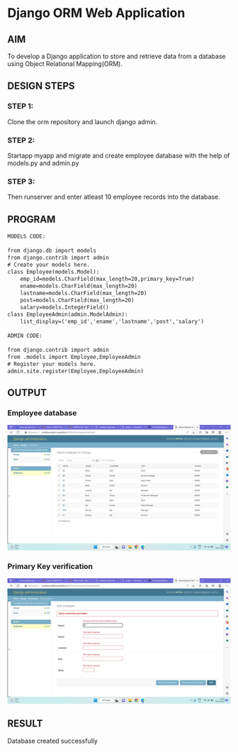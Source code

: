 # Django ORM Web Application

## AIM
To develop a Django application to store and retrieve data from a database using Object Relational Mapping(ORM).

## DESIGN STEPS

### STEP 1:

Clone the orm repository and launch django admin.

### STEP 2:

Startapp myapp and migrate and create employee database with the help of models.py and admin.py

### STEP 3:

Then runserver and enter atleast 10 employee records into the database.

## PROGRAM
```
MODELS CODE:

from django.db import models
from django.contrib import admin
# Create your models here.
class Employee(models.Model):
    emp_id=models.CharField(max_length=20,primary_key=True)
    ename=models.CharField(max_length=20)
    lastname=models.CharField(max_length=20)
    post=models.CharField(max_length=20)
    salary=models.IntegerField()
class EmployeeAdmin(admin.ModelAdmin):
    list_display=('emp_id','ename','lastname','post','salary')

ADMIN CODE:

from django.contrib import admin
from .models import Employee,EmployeeAdmin
# Register your models here.
admin.site.register(Employee,EmployeeAdmin)

```

## OUTPUT

### Employee database

![Emptable](images/emp.png)

### Primary Key verification

![Emptable](images/prim.png)

## RESULT

Database created successfully
